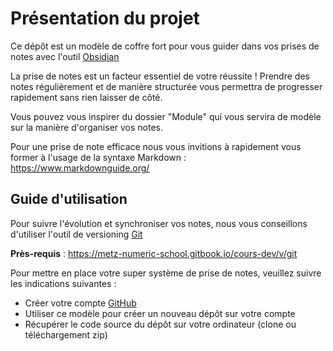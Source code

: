# Présentation du projet

Ce dépôt est un modèle de coffre fort pour vous guider dans vos prises de notes avec l'outil [Obsidian](https://obsidian.md/)

La prise de notes est un facteur essentiel de votre réussite ! Prendre des notes régulièrement et de manière structurée vous permettra de progresser rapidement sans rien laisser de côté.

Vous pouvez vous inspirer du dossier "Module" qui vous servira de modèle sur la manière d'organiser vos notes.

Pour une prise de note efficace nous vous invitions à rapidement vous former à l'usage de la syntaxe Markdown : https://www.markdownguide.org/

## Guide d'utilisation

Pour suivre l'évolution et synchroniser vos notes, nous vous conseillons d'utiliser l'outil de versioning [Git](https://git-scm.com/)

**Près-requis** : https://metz-numeric-school.gitbook.io/cours-dev/v/git

Pour mettre en place votre super système de prise de notes, veuillez suivre les indications suivantes :
* Créer votre compte [GitHub](https://github.com/join)
* Utiliser ce modèle pour créer un nouveau dépôt sur votre compte
* Récupérer le code source du dépôt sur votre ordinateur (clone ou téléchargement zip)